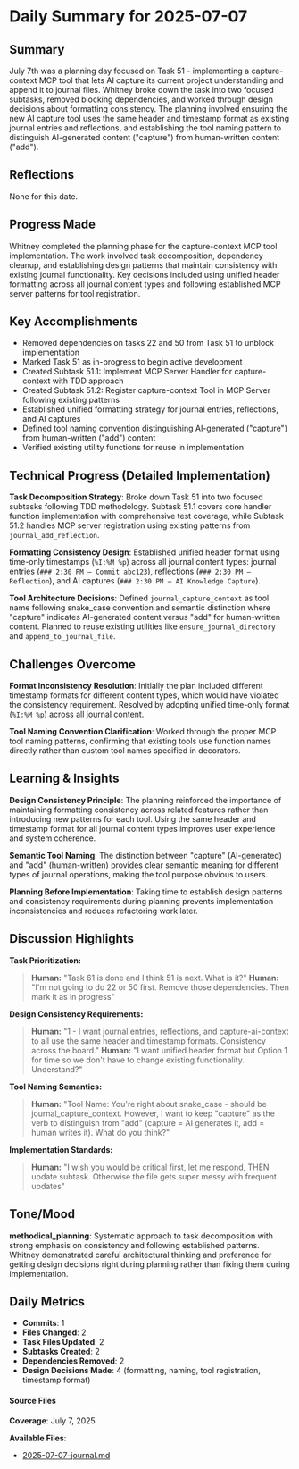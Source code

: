 # Daily Summary for 2025-07-07

## Summary

July 7th was a planning day focused on Task 51 - implementing a capture-context MCP tool that lets AI capture its current project understanding and append it to journal files. Whitney broke down the task into two focused subtasks, removed blocking dependencies, and worked through design decisions about formatting consistency. The planning involved ensuring the new AI capture tool uses the same header and timestamp format as existing journal entries and reflections, and establishing the tool naming pattern to distinguish AI-generated content ("capture") from human-written content ("add").

## Reflections

None for this date.

## Progress Made

Whitney completed the planning phase for the capture-context MCP tool implementation. The work involved task decomposition, dependency cleanup, and establishing design patterns that maintain consistency with existing journal functionality. Key decisions included using unified header formatting across all journal content types and following established MCP server patterns for tool registration.

## Key Accomplishments

- Removed dependencies on tasks 22 and 50 from Task 51 to unblock implementation
- Marked Task 51 as in-progress to begin active development
- Created Subtask 51.1: Implement MCP Server Handler for capture-context with TDD approach
- Created Subtask 51.2: Register capture-context Tool in MCP Server following existing patterns
- Established unified formatting strategy for journal entries, reflections, and AI captures
- Defined tool naming convention distinguishing AI-generated ("capture") from human-written ("add") content
- Verified existing utility functions for reuse in implementation

## Technical Progress (Detailed Implementation)

**Task Decomposition Strategy**: Broke down Task 51 into two focused subtasks following TDD methodology. Subtask 51.1 covers core handler function implementation with comprehensive test coverage, while Subtask 51.2 handles MCP server registration using existing patterns from `journal_add_reflection`.

**Formatting Consistency Design**: Established unified header format using time-only timestamps (`%I:%M %p`) across all journal content types: journal entries (`### 2:30 PM — Commit abc123`), reflections (`### 2:30 PM — Reflection`), and AI captures (`### 2:30 PM — AI Knowledge Capture`).

**Tool Architecture Decisions**: Defined `journal_capture_context` as tool name following snake_case convention and semantic distinction where "capture" indicates AI-generated content versus "add" for human-written content. Planned to reuse existing utilities like `ensure_journal_directory` and `append_to_journal_file`.

## Challenges Overcome

**Format Inconsistency Resolution**: Initially the plan included different timestamp formats for different content types, which would have violated the consistency requirement. Resolved by adopting unified time-only format (`%I:%M %p`) across all journal content.

**Tool Naming Convention Clarification**: Worked through the proper MCP tool naming patterns, confirming that existing tools use function names directly rather than custom tool names specified in decorators.

## Learning & Insights

**Design Consistency Principle**: The planning reinforced the importance of maintaining formatting consistency across related features rather than introducing new patterns for each tool. Using the same header and timestamp format for all journal content types improves user experience and system coherence.

**Semantic Tool Naming**: The distinction between "capture" (AI-generated) and "add" (human-written) provides clear semantic meaning for different types of journal operations, making the tool purpose obvious to users.

**Planning Before Implementation**: Taking time to establish design patterns and consistency requirements during planning prevents implementation inconsistencies and reduces refactoring work later.

## Discussion Highlights

**Task Prioritization:**
> **Human:** "Task 61 is done and I think 51 is next. What is it?"
> **Human:** "I'm not going to do 22 or 50 first. Remove those dependencies. Then mark it as in progress"

**Design Consistency Requirements:**
> **Human:** "1 - I want journal entries, reflections, and capture-ai-context to all use the same header and timestamp formats. Consistency across the board."
> **Human:** "I want unified header format but Option 1 for time so we don't have to change existing functionality. Understand?"

**Tool Naming Semantics:**
> **Human:** "Tool Name: You're right about snake_case - should be journal_capture_context. However, I want to keep \"capture\" as the verb to distinguish from \"add\" (capture = AI generates it, add = human writes it). What do you think?"

**Implementation Standards:**
> **Human:** "I wish you would be critical first, let me respond, THEN update subtask. Otherwise the file gets super messy with frequent updates"

## Tone/Mood

**methodical_planning**: Systematic approach to task decomposition with strong emphasis on consistency and following established patterns. Whitney demonstrated careful architectural thinking and preference for getting design decisions right during planning rather than fixing them during implementation.

## Daily Metrics

- **Commits**: 1
- **Files Changed**: 2
- **Task Files Updated**: 2
- **Subtasks Created**: 2
- **Dependencies Removed**: 2
- **Design Decisions Made**: 4 (formatting, naming, tool registration, timestamp format)

#### Source Files

**Coverage**: July 7, 2025

**Available Files**:
- [2025-07-07-journal.md](daily/2025-07-07-journal.md) 